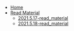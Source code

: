 * [Home](/)
* [Read Material](/read_material)
    * [2021.5.17-read_material](/read_material/2021.5.17-read_material.md)
    * [2021.5.18-read_material](/read_material/2021.5.18-read_material.md)
